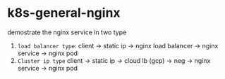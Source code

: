 # k8s-general-nginx

demostrate the nginx service in two type

1. `load balancer type`: client -> static ip -> nginx load balancer -> nginx service -> nginx pod
2. `Cluster ip type` client -> static ip  -> cloud lb (gcp) -> neg -> nginx service -> nginx pod
